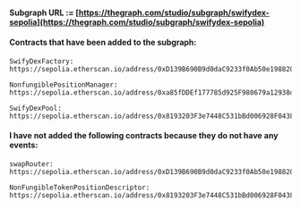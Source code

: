 #### Subgraph URL := [https://thegraph.com/studio/subgraph/swifydex-sepolia](https://thegraph.com/studio/subgraph/swifydex-sepolia)

#### Contracts that have been added to the subgraph:

```
SwifyDexFactory:
https://sepolia.etherscan.io/address/0xD139B690B9d0daC9233f0Ab50e198820dA1ed3e3#code

NonfungiblePositionManager:
https://sepolia.etherscan.io/address/0xa85fDDEf177785d925F980679a12938d62cc5a8D#code

SwifyDexPool:
https://sepolia.etherscan.io/address/0x8193203F3e7448C531bBd006928F0438859861aa#code
```

#### I have not added the following contracts because they do not have any events:

```
swapRouter:
https://sepolia.etherscan.io/address/0xD139B690B9d0daC9233f0Ab50e198820dA1ed3e3#code

NonFungibleTokenPositionDescriptor:
https://sepolia.etherscan.io/address/0x8193203F3e7448C531bBd006928F0438859861aa#code

```
